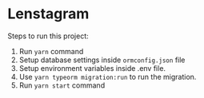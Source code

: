 # Lenstagram

Steps to run this project:

1. Run `yarn` command
2. Setup database settings inside `ormconfig.json` file
3. Setup environment variables inside .env file.
4. Use ```yarn typeorm migration:run``` to run the migration.
5. Run `yarn start` command
